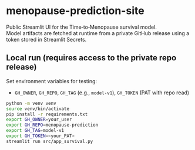 # menopause-prediction-site

Public Streamlit UI for the Time‑to‑Menopause survival model.  
Model artifacts are fetched at runtime from a private GitHub release using a token stored in Streamlit Secrets.

## Local run (requires access to the private repo release)
Set environment variables for testing:
- `GH_OWNER`, `GH_REPO`, `GH_TAG` (e.g., `model-v1`), `GH_TOKEN` (PAT with repo read)

```bash
python -m venv venv
source venv/bin/activate
pip install -r requirements.txt
export GH_OWNER=your_user
export GH_REPO=menopause-prediction
export GH_TAG=model-v1
export GH_TOKEN=<your_PAT>
streamlit run src/app_survival.py